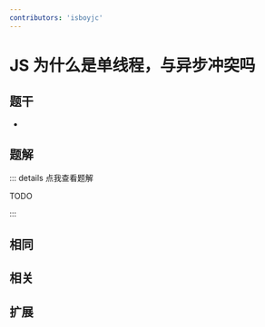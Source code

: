 ```yaml
---
contributors: 'isboyjc'
---
```


# JS 为什么是单线程，与异步冲突吗

## 题干

- 



## 题解

::: details 点我查看题解

  TODO

:::



## 相同


## 相关


## 扩展

